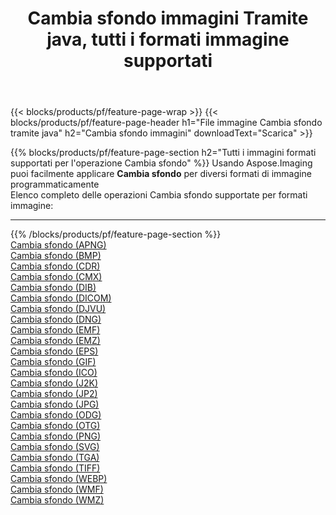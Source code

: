 ﻿---
title: Cambia sfondo immagini Tramite java, tutti i formati immagine supportati 
weight: 3920
url: /it/java/change-background 
lang: it
langdirlevel: 2
locales: zh-hans,ja,it,ru,de,es,fr,nl,id,lt,pl,pt,vi,tr,ko,zh-hant,ar,hi,th,sv,cs,uk,he
description: Usando Aspose.Imaging puoi facilmente Cambia sfondo immagini tramite java
---

{{< blocks/products/pf/feature-page-wrap >}}
{{< blocks/products/pf/feature-page-header h1="File immagine Cambia sfondo tramite java" h2="Cambia sfondo immagini" downloadText="Scarica" >}}


{{% blocks/products/pf/feature-page-section  h2="Tutti i immagini formati supportati per l'operazione Cambia sfondo" %}}
Usando Aspose.Imaging puoi facilmente applicare **Cambia sfondo** per diversi formati di immagine programmaticamente
<br/>
Elenco completo delle operazioni Cambia sfondo supportate per formati immagine:
<hr/>
{{% /blocks/products/pf/feature-page-section %}}
<div class="container-fluid productfamilypage bg-gray">
    <div class="convertypes bg-gray agp-content section">
        <div class="container">
		<div class="row other-converters">
		    <div class='col-md-2 other-converter remove-lp remove-rp'><a href="/imaging/it/java/change-background/apng" >Cambia sfondo (APNG)</a></div><div class='col-md-2 other-converter remove-lp remove-rp'><a href="/imaging/it/java/change-background/bmp" >Cambia sfondo (BMP)</a></div><div class='col-md-2 other-converter remove-lp remove-rp'><a href="/imaging/it/java/change-background/cdr" >Cambia sfondo (CDR)</a></div><div class='col-md-2 other-converter remove-lp remove-rp'><a href="/imaging/it/java/change-background/cmx" >Cambia sfondo (CMX)</a></div><div class='col-md-2 other-converter remove-lp remove-rp'><a href="/imaging/it/java/change-background/dib" >Cambia sfondo (DIB)</a></div><div class='col-md-2 other-converter remove-lp remove-rp'><a href="/imaging/it/java/change-background/dicom" >Cambia sfondo (DICOM)</a></div><div class='col-md-2 other-converter remove-lp remove-rp'><a href="/imaging/it/java/change-background/djvu" >Cambia sfondo (DJVU)</a></div><div class='col-md-2 other-converter remove-lp remove-rp'><a href="/imaging/it/java/change-background/dng" >Cambia sfondo (DNG)</a></div><div class='col-md-2 other-converter remove-lp remove-rp'><a href="/imaging/it/java/change-background/emf" >Cambia sfondo (EMF)</a></div><div class='col-md-2 other-converter remove-lp remove-rp'><a href="/imaging/it/java/change-background/emz" >Cambia sfondo (EMZ)</a></div><div class='col-md-2 other-converter remove-lp remove-rp'><a href="/imaging/it/java/change-background/eps" >Cambia sfondo (EPS)</a></div><div class='col-md-2 other-converter remove-lp remove-rp'><a href="/imaging/it/java/change-background/gif" >Cambia sfondo (GIF)</a></div><div class='col-md-2 other-converter remove-lp remove-rp'><a href="/imaging/it/java/change-background/ico" >Cambia sfondo (ICO)</a></div><div class='col-md-2 other-converter remove-lp remove-rp'><a href="/imaging/it/java/change-background/j2k" >Cambia sfondo (J2K)</a></div><div class='col-md-2 other-converter remove-lp remove-rp'><a href="/imaging/it/java/change-background/jp2" >Cambia sfondo (JP2)</a></div><div class='col-md-2 other-converter remove-lp remove-rp'><a href="/imaging/it/java/change-background/jpg" >Cambia sfondo (JPG)</a></div><div class='col-md-2 other-converter remove-lp remove-rp'><a href="/imaging/it/java/change-background/odg" >Cambia sfondo (ODG)</a></div><div class='col-md-2 other-converter remove-lp remove-rp'><a href="/imaging/it/java/change-background/otg" >Cambia sfondo (OTG)</a></div><div class='col-md-2 other-converter remove-lp remove-rp'><a href="/imaging/it/java/change-background/png" >Cambia sfondo (PNG)</a></div><div class='col-md-2 other-converter remove-lp remove-rp'><a href="/imaging/it/java/change-background/svg" >Cambia sfondo (SVG)</a></div><div class='col-md-2 other-converter remove-lp remove-rp'><a href="/imaging/it/java/change-background/tga" >Cambia sfondo (TGA)</a></div><div class='col-md-2 other-converter remove-lp remove-rp'><a href="/imaging/it/java/change-background/tiff" >Cambia sfondo (TIFF)</a></div><div class='col-md-2 other-converter remove-lp remove-rp'><a href="/imaging/it/java/change-background/webp" >Cambia sfondo (WEBP)</a></div><div class='col-md-2 other-converter remove-lp remove-rp'><a href="/imaging/it/java/change-background/wmf" >Cambia sfondo (WMF)</a></div><div class='col-md-2 other-converter remove-lp remove-rp'><a href="/imaging/it/java/change-background/wmz" >Cambia sfondo (WMZ)</a></div>
                </div>
        </div>
    </div>
</div>
<br/>


